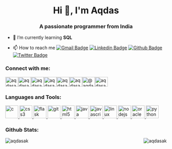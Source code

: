 <h1 align="center">Hi 👋, I'm Aqdas</h1><h3 align="center">A passionate programmer from India</h3><p  align="left">

<!--
<a href="https://twitter.com/aqdasak"  target="blank"><img  src="https://img.shields.io/twitter/follow/aqdasak?logo=twitter&style=for-the-badge"  alt="aqdasak" /></a> </p>
-->

- 🌱 I’m currently learning **SQL** 
- 📫 How to reach me [![Gmail Badge](https://img.shields.io/badge/-aqdasak@gmail.com-c14438?style=flat&logo=Gmail&logoColor=white&link=mailto:aqdasak@gmail.com)](mailto:aqdasak@gmail.com) [![Linkedin Badge](https://img.shields.io/badge/-aqdasak-0072b1?style=flat&logo=Linkedin&logoColor=white&link=https://www.linkedin.com/in/aqdasak/)](https://www.linkedin.com/in/aqdasak/) [![Github Badge](https://img.shields.io/badge/-aqdasak-grey?style=flat&logo=github&logoColor=white&link=https://github.com/aqdasak/)](https://www.github.com/aqdasak/) [![Twitter Badge](https://img.shields.io/badge/-aqdasak-00acee?style=flat&logo=twitter&logoColor=white&link=https://twitter.com/aqdasak/)](https://www.twitter.com/aqdasak/) 

  <!--

  - 🔭 I’m currently working on ...
  - 🌱 I’m currently learning ...
  - 👯 I’m looking to collaborate on ...
  - 🤔 I’m looking for help with ...
  - 💬 Ask me about ...
  - 📫 How to reach me: ...
  - 😄 Pronouns: ...
  - ⚡ Fun fact: ...
    -->
<h3 align="left">Connect with me:</h3><p align="left"><a  href="https://dev.to/aqdasak" target="blank"><img align="center"  src="https://cdn.jsdelivr.net/npm/simple-icons@3.0.1/icons/dev-dot-to.svg"  alt="aqdasak" height="30" width="40" /></a><a  href="https://twitter.com/aqdasak" target="blank"><img  align="center"  src="https://cdn.jsdelivr.net/npm/simple-icons@3.0.1/icons/twitter.svg"  alt="aqdasak" height="30" width="40" /></a><a  href="https://linkedin.com/in/aqdasak" target="blank"><img  align="center"  src="https://cdn.jsdelivr.net/npm/simple-icons@3.0.1/icons/linkedin.svg"  alt="aqdasak" height="30" width="40" /></a><a  href="https://instagram.com/aqdasak" target="blank"><img  align="center"  src="https://cdn.jsdelivr.net/npm/simple-icons@3.0.1/icons/instagram.svg"  alt="aqdasak" height="30" width="40" /></a><a  href="https://www.codechef.com/users/aqdasak" target="blank"><img  align="center"  src="https://cdn.jsdelivr.net/npm/simple-icons@3.1.0/icons/codechef.svg"  alt="aqdasak" height="30" width="40" /></a><a  href="https://www.hackerrank.com/aqdasak" target="blank"><img  align="center"  src="https://cdn.jsdelivr.net/npm/simple-icons@3.0.1/icons/hackerrank.svg"  alt="aqdasak" height="30" width="40" /></a><a  href="https://www.hackerearth.com/@aqdas1" target="blank"><img  align="center"  src="https://cdn.jsdelivr.net/npm/simple-icons@3.0.1/icons/hackerearth.svg"  alt="@aqdas1" height="30" width="40" /></a><a  href="https://auth.geeksforgeeks.org/user/aqdasak"  target="blank"><img align="center"  src="https://cdn.jsdelivr.net/npm/simple-icons@3.0.1/icons/geeksforgeeks.svg"  alt="aqdasak" height="30" width="40" /></a></p><h3 align="left">Languages and Tools:</h3><p  align="left">           <a href="https://www.cprogramming.com/" target="_blank">             <img  src="https://devicons.github.io/devicon/devicon.git/icons/c/c-original.svg"  alt="c" width="40" height="40"/>           </a>                       <a href="https://www.w3schools.com/css/"  target="_blank">             <img  src="https://devicons.github.io/devicon/devicon.git/icons/css3/css3-original-wordmark.svg"  alt="css3" width="40" height="40"/>           </a>                       <a href="https://flask.palletsprojects.com/"  target="_blank">             <img  src="https://www.vectorlogo.zone/logos/pocoo_flask/pocoo_flask-icon.svg"  alt="flask" width="40" height="40"/>           </a>                       <a href="https://git-scm.com/" target="_blank">             <img  src="https://www.vectorlogo.zone/logos/git-scm/git-scm-icon.svg"  alt="git" width="40" height="40"/>           </a>                       <a href="https://www.w3.org/html/" target="_blank">             <img  src="https://devicons.github.io/devicon/devicon.git/icons/html5/html5-original-wordmark.svg"  alt="html5" width="40" height="40"/>           </a>                       <a href="https://www.java.com" target="_blank">             <img  src="https://devicons.github.io/devicon/devicon.git/icons/java/java-original-wordmark.svg"  alt="java" width="40" height="40"/>           </a>                       <a  href="https://developer.mozilla.org/en-US/docs/Web/JavaScript"  target="_blank">             <img  src="https://devicons.github.io/devicon/devicon.git/icons/javascript/javascript-original.svg"  alt="javascript" width="40" height="40"/>           </a>                       <a href="https://www.linux.org/" target="_blank">             <img  src="https://devicons.github.io/devicon/devicon.git/icons/linux/linux-original.svg"  alt="linux" width="40" height="40"/>           </a>                       <a href="https://nodejs.org" target="_blank">             <img  src="https://devicons.github.io/devicon/devicon.git/icons/nodejs/nodejs-original-wordmark.svg"  alt="nodejs" width="40" height="40"/>           </a>                       <a href="https://www.oracle.com/" target="_blank">             <img  src="https://devicons.github.io/devicon/devicon.git/icons/oracle/oracle-original.svg"  alt="oracle" width="40" height="40"/>           </a>                       <a href="https://www.python.org" target="_blank">             <img  src="https://devicons.github.io/devicon/devicon.git/icons/python/python-original.svg"  alt="python" width="40" height="40"/>           </a>           </p>
<h3 align="left">Github Stats:</h3>
<p><img  align="left"  src="https://github-readme-stats.vercel.app/api?username=aqdasak&show_icons=true&locale=en"  alt="aqdasak" /></p>
<p><img align="right"  src="https://github-readme-stats.vercel.app/api/top-langs?username=aqdasak&show_icons=true&locale=en&layout=compact"  alt="aqdasak" /></p>
